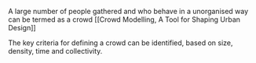 A large number of people gathered and who behave in a unorganised way can be termed as a crowd [[Crowd Modelling, A Tool for Shaping Urban Design]]

The key criteria for defining a crowd can be identified, based on size, density, time and collectivity.